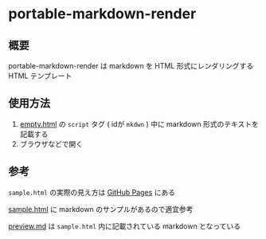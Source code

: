 # portable-markdown-render
## 概要
portable-markdown-render は markdown を HTML 形式にレンダリングする HTML テンプレート

## 使用方法
1. [empty.html](empty.html) の `script` タグ ( idが `mkdwn` ) 中に markdown 形式のテキストを記載する
1. ブラウザなどで開く

## 参考
`sample.html` の実際の見え方は [GitHub Pages](https://kabixi000.github.io/portable-markdown-render/sample.html) にある

[sample.html](sample.html) に markdown のサンプルがあるので適宜参考

[preview.md](preview.md) は `sample.html` 内に記載されている markdown となっている
